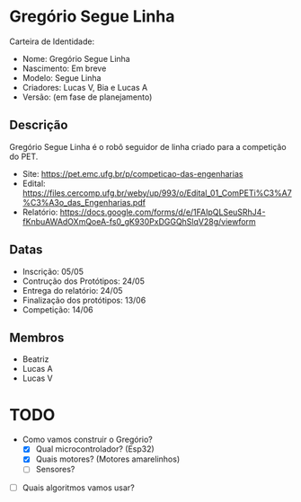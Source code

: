 # Gregório Segue Linha

Carteira de Identidade:
- Nome: Gregório Segue Linha
- Nascimento: Em breve
- Modelo: Segue Linha
- Criadores: Lucas V, Bia e Lucas A
- Versão: (em fase de planejamento)


## Descrição

Gregório Segue Linha é o robô seguidor de linha criado para a competição do PET.

- Site: https://pet.emc.ufg.br/p/competicao-das-engenharias
- Edital: https://files.cercomp.ufg.br/weby/up/993/o/Edital_01_ComPETi%C3%A7%C3%A3o_das_Engenharias.pdf
- Relatório: https://docs.google.com/forms/d/e/1FAIpQLSeuSRhJ4-fKnbuAWAdOXmQoeA-fs0_gK930PxDGGQhSlqV28g/viewform


## Datas

- Inscrição: 05/05
- Contrução dos Protótipos: 24/05
- Entrega do relatório: 24/05
- Finalização dos protótipos: 13/06
- Competição: 14/06


## Membros

- Beatriz
- Lucas A
- Lucas V


# TODO

- Como vamos construir o Gregório?
  - [x] Qual microcontrolador? (Esp32)
  - [x] Quais motores? (Motores amarelinhos)
  - [ ] Sensores?
- [ ] Quais algoritmos vamos usar?

